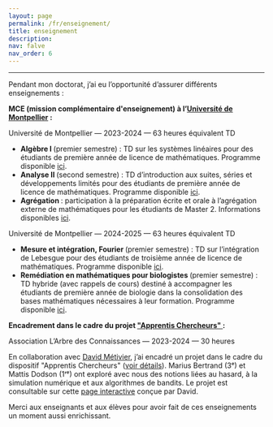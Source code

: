 ```yaml
---
layout: page
permalink: /fr/enseignement/
title: enseignement
description: 
nav: falve
nav_order: 6
---
```


<hr />

<p> Pendant mon doctorat, j’ai eu l’opportunité d’assurer différents enseignements : </p>

<p> <strong>MCE (mission complémentaire d'enseignement) à l’<a href="https://maths-fds.edu.umontpellier.fr/">Université de Montpellier</a> : </strong> </p>

<p>Université de Montpellier — 2023-2024 — 63 heures équivalent TD
<ul>
  <li> <strong> Algèbre I </strong> (premier semestre) : TD sur les systèmes linéaires pour des étudiants de première année de licence de mathématiques. Programme disponible <a href="https://formations.umontpellier.fr/fr/formations/licence-XA/l1-portail-mathematiques-et-ses-applications-KNYL57V4/l1-mathematiques-et-ses-applications-LEO1YPFM/l1-maths-mineure-info-KNYL6D5Y/l1-porfil-mineure-info-choix-1-LEO2MUTM/algebre-i-systemes-lineaires-KO8DNX5L.html">ici</a>.</li>

  <li> <strong> Analyse II </strong> (second semestre) : TD d’introduction aux suites, séries et développements limités pour des étudiants de première année de licence de mathématiques. Programme disponible <a href="https://formations.umontpellier.fr/fr/formations/licence-XA/l1-portail-mathematiques-et-ses-applications-KNYL57V4/l1-mathematiques-et-ses-applications-LEO1YPFM/l1-maths-mineure-info-KNYL6D5Y/analyse-ii-suites-series-developpements-limites-KO8DO78J.html">ici</a>.</li>

  <li> <strong> Agrégation </strong> : participation à la préparation écrite et orale à l’agrégation externe de mathématiques pour les étudiants de Master 2. Informations disponibles <a href="https://formations.umontpellier.fr/fr/formations/master-XB/master-mathematiques-ME157//preparation-a-l-agregation-externe-de-mathematiques-prepa-agreg-PR500.html">ici</a>.</li>
</ul>

<p>Université de Montpellier — 2024-2025 — 63 heures équivalent TD
<ul>
  <li> <strong> Mesure et intégration, Fourier </strong> (premier semestre) : TD sur l’intégration de Lebesgue pour des étudiants de troisième année de licence de mathématiques. Programme disponible <a href="https://formations.umontpellier.fr/fr/formations/licence-XA/l2-l3-licence-mathematiques-ME131/licence-3-KKNVPYO6/l3-maths-generales-KKNZPBR4/mesure-et-integration-fourier-KO9U8T5Z.html">ici</a>.</li>

  <li> <strong> Remédiation en mathématiques pour biologistes </strong> (premier semestre) : TD hybride (avec rappels de cours) destiné à accompagner les étudiants de première année de biologie dans la consolidation des bases mathématiques nécessaires à leur formation. Programme disponible <a href="https://formations.umontpellier.fr/fr/formations/licence-XA/l1-portail-sciences-de-la-vie-sante-environnement-svse-KNYLZM0G/l1-sciences-de-la-vie-sante-environnement-svse-KNYM0SZU/profil-svse-maths-remedia-M3SG8JAO/profil-serie-1-M3SG8JNA/choix-hav216x-hav213t-M3SG8JWN/remediation-en-mathematiques-s2-KO8EMU9W.html">ici</a>.</li>
</ul>

<p> <strong> Encadrement dans le cadre du projet <a href="https://arbre-des-connaissances-apsr.org/nos-actions/les-apprentis-chercheurs/"> "Apprentis Chercheurs" </a> : </strong> </p>

<p>Association L’Arbre des Connaissances — 2023-2024 — 30 heures</p>

<p>En collaboration avec <a href="https://davidmetivier.mistea.inrae.fr/">David Métivier</a>, j’ai encadré un projet dans le cadre du dispositif "Apprentis Chercheurs" (<a href="https://arbre-des-connaissances-apsr.org/nos-actions/les-apprentis-chercheurs/">voir détails</a>). Marius Bertrand (3ᵉ) et Mattis Dodson (1ʳᵉ) ont exploré avec nous des notions liées au hasard, à la simulation numérique et aux algorithmes de bandits. Le projet est consultable sur cette <a href="https://dmetivie.github.io/Pluto_export/pluto_apprentis_chercheur.html">page interactive</a> conçue par David.</p>

<p>Merci aux enseignants et aux élèves pour avoir fait de ces enseignements un moment aussi enrichissant.</p>
